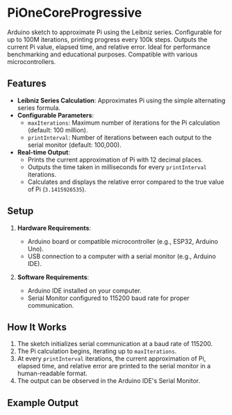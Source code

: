 # PiOneCoreProgressive
Arduino sketch to approximate Pi using the Leibniz series. Configurable for up to 100M iterations, printing progress every 100k steps. Outputs the current Pi value, elapsed time, and relative error. Ideal for performance benchmarking and educational purposes. Compatible with various microcontrollers.

## Features

- **Leibniz Series Calculation**: Approximates Pi using the simple alternating series formula.
- **Configurable Parameters**:
  - `maxIterations`: Maximum number of iterations for the Pi calculation (default: 100 million).
  - `printInterval`: Number of iterations between each output to the serial monitor (default: 100,000).
- **Real-time Output**:
  - Prints the current approximation of Pi with 12 decimal places.
  - Outputs the time taken in milliseconds for every `printInterval` iterations.
  - Calculates and displays the relative error compared to the true value of Pi (`3.1415926535`).

## Setup

1. **Hardware Requirements**:
   - Arduino board or compatible microcontroller (e.g., ESP32, Arduino Uno).
   - USB connection to a computer with a serial monitor (e.g., Arduino IDE).

2. **Software Requirements**:
   - Arduino IDE installed on your computer.
   - Serial Monitor configured to 115200 baud rate for proper communication.

## How It Works

1. The sketch initializes serial communication at a baud rate of 115200.
2. The Pi calculation begins, iterating up to `maxIterations`.
3. At every `printInterval` iterations, the current approximation of Pi, elapsed time, and relative error are printed to the serial monitor in a human-readable format.
4. The output can be observed in the Arduino IDE's Serial Monitor.

## Example Output


